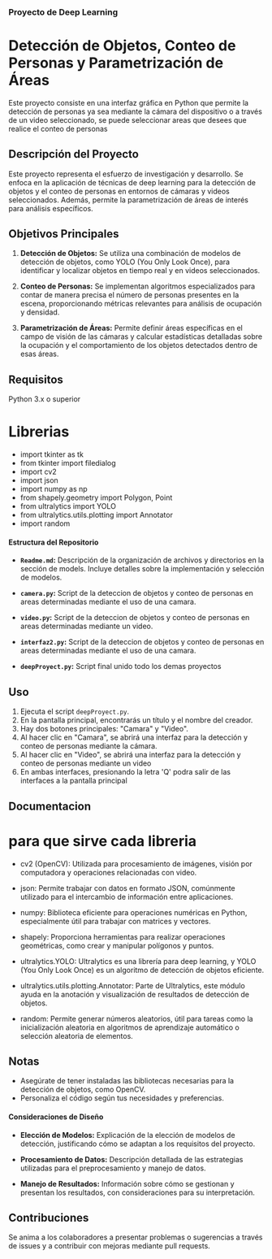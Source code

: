 ### Proyecto de Deep Learning
# Detección de Objetos, Conteo de Personas y Parametrización de Áreas

Este proyecto consiste en una interfaz gráfica en Python que permite la detección de personas ya sea mediante la cámara del dispositivo o a través de un video seleccionado, se puede seleccionar areas que desees que realice el conteo de personas

## Descripción del Proyecto

Este proyecto representa el esfuerzo de investigación y desarrollo. Se enfoca en la aplicación de técnicas de deep learning para la detección de objetos y el conteo de personas en entornos de cámaras y videos seleccionados. Además, permite la parametrización de áreas de interés para análisis específicos.

## Objetivos Principales

1. **Detección de Objetos:** Se utiliza una combinación de modelos de detección de objetos, como YOLO (You Only Look Once), para identificar y localizar objetos en tiempo real y en videos seleccionados.

2. **Conteo de Personas:** Se implementan algoritmos especializados para contar de manera precisa el número de personas presentes en la escena, proporcionando métricas relevantes para análisis de ocupación y densidad.

3. **Parametrización de Áreas:** Permite definir áreas específicas en el campo de visión de las cámaras y calcular estadísticas detalladas sobre la ocupación y el comportamiento de los objetos detectados dentro de esas áreas.
## Requisitos

Python 3.x o superior

# Librerias
 - import tkinter as tk
 - from tkinter import filedialog
 - import cv2
 - import json
 - import numpy as np
 - from shapely.geometry import Polygon, Point
 - from ultralytics import YOLO
 - from ultralytics.utils.plotting import Annotator
 - import random

#### Estructura del Repositorio

- **`Readme.md`:** Descripción de la organización de archivos y directorios en la sección de models. Incluye detalles sobre la implementación y selección de modelos.

- **`camera.py`:** Script de la deteccion de objetos y conteo de personas en areas determinadas mediante el uso de una camara.

- **`video.py`:**  Script de la deteccion de objetos y conteo de personas en areas determinadas mediante un video.

- **`interfaz2.py`:**  Script de la deteccion de objetos y conteo de personas en areas determinadas mediante el uso de una camara.

- **`deepProyect.py`:** Script final unido todo los demas proyectos
## Uso

1. Ejecuta el script `deepProyect.py`.
2. En la pantalla principal, encontrarás un título y el nombre del creador.
3. Hay dos botones principales: "Camara" y "Video".
4. Al hacer clic en "Camara", se abrirá una interfaz para la detección y conteo de personas mediante la cámara.
5. Al hacer clic en "Video", se abrirá una interfaz para la detección y conteo de personas mediante un video
6. En ambas interfaces, presionando la letra 'Q' podra salir de las interfaces a la pantalla principal

## Documentacion
# para que sirve cada libreria

 -  cv2 (OpenCV): Utilizada para procesamiento de imágenes, visión por computadora y operaciones relacionadas con video.

 - json: Permite trabajar con datos en formato JSON, comúnmente utilizado para el intercambio de información entre aplicaciones.

 - numpy: Biblioteca eficiente para operaciones numéricas en Python, especialmente útil para trabajar con matrices y vectores.

 - shapely: Proporciona herramientas para realizar operaciones geométricas, como crear y manipular polígonos y puntos.

 - ultralytics.YOLO: Ultralytics es una librería para deep learning, y YOLO (You Only Look Once) es un algoritmo de detección de objetos eficiente.

 - ultralytics.utils.plotting.Annotator: Parte de Ultralytics, este módulo ayuda en la anotación y visualización de resultados de detección de objetos.

 - random: Permite generar números aleatorios, útil para tareas como la inicialización aleatoria en algoritmos de aprendizaje automático o selección aleatoria de elementos.

## Notas

- Asegúrate de tener instaladas las bibliotecas necesarias para la detección de objetos, como OpenCV.
- Personaliza el código según tus necesidades y preferencias.

#### Consideraciones de Diseño

- **Elección de Modelos:** Explicación de la elección de modelos de detección, justificando cómo se adaptan a los requisitos del proyecto.

- **Procesamiento de Datos:** Descripción detallada de las estrategias utilizadas para el preprocesamiento y manejo de datos.

- **Manejo de Resultados:** Información sobre cómo se gestionan y presentan los resultados, con consideraciones para su interpretación.

## Contribuciones

Se anima a los colaboradores a presentar problemas o sugerencias a través de issues y a contribuir con mejoras mediante pull requests.